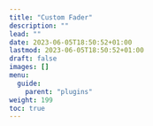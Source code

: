 ```yaml
---
title: "Custom Fader"
description: ""
lead: ""
date: 2023-06-05T18:50:52+01:00
lastmod: 2023-06-05T18:50:52+01:00
draft: false
images: []
menu:
  guide:
    parent: "plugins"
weight: 199
toc: true
---
```

